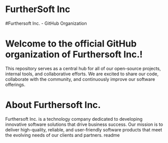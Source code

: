 # FurtherSoft Inc
#Furthersoft Inc. - GitHub Organization
# Welcome to the official GitHub organization of Furthersoft Inc.!
This repository serves as a central hub for all of our open-source projects, internal tools, and collaborative efforts. We are excited to share our code, collaborate with the community, and continuously improve our software offerings.

# About Furthersoft Inc.
Furthersoft Inc. is a technology company dedicated to developing innovative software solutions that drive business success. Our mission is to deliver high-quality, reliable, and user-friendly software products that meet the evolving needs of our clients and partners.
readme
